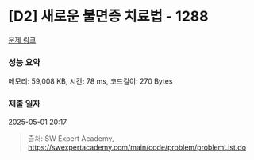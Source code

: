 # [D2] 새로운 불면증 치료법 - 1288 

[문제 링크](https://swexpertacademy.com/main/code/problem/problemDetail.do?contestProbId=AV18_yw6I9MCFAZN) 

### 성능 요약

메모리: 59,008 KB, 시간: 78 ms, 코드길이: 270 Bytes

### 제출 일자

2025-05-01 20:17



> 출처: SW Expert Academy, https://swexpertacademy.com/main/code/problem/problemList.do